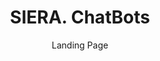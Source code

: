 ---
layout:	post
title:	SIERA. ChatBots
subtitle: Landing Page
category: project
image: site_chatbots.jpg
tags: websites UiDesign
---